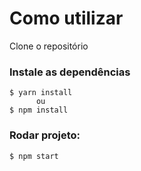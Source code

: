 # Como utilizar

<P>Clone o repositório</P>

### Instale as dependências

```
$ yarn install
      ou
$ npm install
```

### Rodar projeto:

```
$ npm start
```
